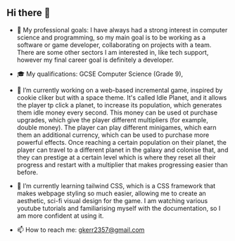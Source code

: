 ## Hi there 👋

  - 🎯 My professional goals: I have always had a strong interest in computer science and programming, so my main goal is to be working as a software or game developer, collaborating on projects with a team. There are some other sectors I am interested in, like tech support, however my final career goal is definitely a developer.

  - 🎓 My qualifications: GCSE Computer Science (Grade 9), 

  - 🔭 I’m currently working on a web-based incremental game, inspired by cookie cliker but with a space theme. It's called Idle Planet, and it allows the player tp click a planet, to increase its population, which generates them idle money every second. This money can be used ot purchase upgrades, which give the player different multipliers (for example, double money). The player can play different minigames, which earn them an additional currency, which can be used to purchase more powerful effects. Once reaching a certain population on their planet, the player can travel to a different planet in the galaxy and colonise that, and they can prestige at a certain level which is where they reset all their progress and restart with a multiplier that makes progressing easier than before.
  
  - 🌱 I’m currently learning tailwind CSS, which is a CSS framework that makes webpage styling so much easier, allowing me to create an aesthetic, sci-fi visual design for the game. I am watching various youtube tutorials and familiarising myself with the documentation, so I am more confident at using it.
    
  - 📫 How to reach me: gkerr2357@gmail.com
  


